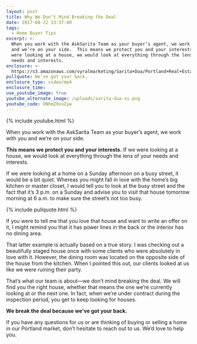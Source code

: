 ```yaml
---
layout: post
title: Why We Don’t Mind Breaking the Deal
date: 2017-08-22 13:37:00
tags:
  - Home Buyer Tips
excerpt: >-
  When you work with the AskSarita Team as your buyer’s agent, we work with you
  and we’re on your side.  This means we protect you and your interests. If we
  were looking at a house, we would look at everything through the lens of your
  needs and interests.
enclosure: >-
  https://s3.amazonaws.com/vyralmarketing/Sarita+Dua/Portland+Real+Estate+Agent-+Break+the+Deal.mp4
pullquote: We’ve got your back.
enclosure_type: video/mp4
enclosure_time:
use_youtube_image: true
youtube_alternate_image: /uploads/sarita-dua-ss.png
youtube_code: ONhmZ9vuZyw
---
```



{% include youtube.html %}

When you work with the AskSarita Team as your buyer’s agent, we work with you and we’re on your side.

**This means we protect you and your interests.** If we were looking at a house, we would look at everything through the lens of your needs and interests.

If we were looking at a home on a Sunday afternoon on a busy street, it would be a bit quiet. Whereas you might fall in love with the home’s big kitchen or master closet, I would tell you to look at the busy street and the fact that it’s 3 p.m. on a Sunday and advise you to visit that house tomorrow morning at 6 a.m. to make sure the street’s not too busy.

{% include pullquote.html %}

If you were to tell me that you love that house and want to write an offer on it, I might remind you that it has power lines in the back or the interior has no dining area.

That latter example is actually based on a true story. I was checking out a beautifully staged house once with some clients who were absolutely in love with it. However, the dining room was located on the opposite side of the house from the kitchen. When I pointed this out, our clients looked at us like we were ruining their party.

That’s what our team is about—we don’t mind breaking the deal. We will find you the right house, whether that means the one we’re currently looking at or the next one. In fact, when we’re under contract during the inspection period, you get to keep looking for houses.

**We break the deal because we’ve got your back.**

If you have any questions for us or are thinking of buying or selling a home in our Portland market, don’t hesitate to reach out to us. We’d love to help you.